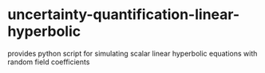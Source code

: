 uncertainty-quantification-linear-hyperbolic
============================================

provides python script for simulating scalar linear hyperbolic equations with random field coefficients
